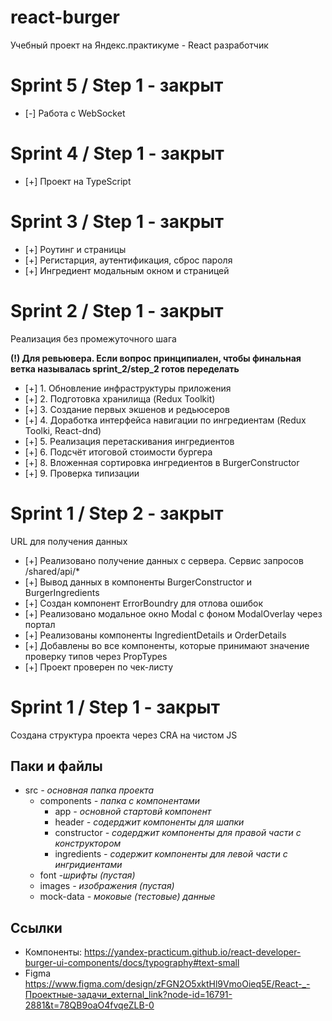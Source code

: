 # react-burger

Учебный проект на Яндекс.практикуме - React разработчик

# Sprint 5 / Step 1 - закрыт

- [-] Работа с WebSocket

# Sprint 4 / Step 1 - закрыт

- [+] Проект на TypeScript

# Sprint 3 / Step 1 - закрыт

- [+] Роутинг и страницы
- [+] Регистарция, аутентификация, сброс пароля
- [+] Ингредиент модальным окном и страницей

# Sprint 2 / Step 1 - закрыт

Реализация без промежуточного шага

**(!) Для ревьювера. Если вопрос принципиален, чтобы финальная ветка называлась sprint_2/step_2 готов переделать**

- [+] 1. Обновление инфраструктуры приложения
- [+] 2. Подготовка хранилища (Redux Toolkit)
- [+] 3. Создание первых экшенов и редьюсеров
- [+] 4. Доработка интерфейса навигации по ингредиентам (Redux Toolki, React-dnd)
- [+] 5. Реализация перетаскивания ингредиентов
- [+] 6. Подсчёт итоговой стоимости бургера
- [+] 8. Вложенная сортировка ингредиентов в BurgerConstructor
- [+] 9. Проверка типизации

# Sprint 1 / Step 2 - закрыт

URL для получения данных

- [+] Реализовано получение данных с сервера. Сервис запросов /shared/api/*
- [+] Вывод данных в компоненты BurgerConstructor и BurgerIngredients
- [+] Создан компонент ErrorBoundry для отлова ошибок
- [+] Реализовано модальное окно Modal с фоном ModalOverlay через портал
- [+] Реализованы компоненты IngredientDetails и OrderDetails
- [+] Добавлены во все компоненты, которые принимают значение проверку типов через PropTypes
- [+] Проект проверен по чек-листу


# Sprint 1 / Step 1 - закрыт

Создана структура проекта через CRA на чистом JS

## Паки и файлы

- src *- основная папка проекта*
    - components *- папка с компонентами*
        - app *- основной стартовй компонент*
        - header *- содерджит компоненты для шапки*
        - constructor *- содерджит компоненты для правой части с конструктором*
        - ingredients *- содержит компоненты для левой части с ингридиентами*
    - font *-шрифты (пустая)*
    - images *- изображения (пустая)*
    - mock-data *- моковые (тестовые) данные*

## Ссылки

- Компоненты:
    https://yandex-practicum.github.io/react-developer-burger-ui-components/docs/typography#text-small
- Figma
    https://www.figma.com/design/zFGN2O5xktHl9VmoOieq5E/React-_-Проектные-задачи_external_link?node-id=16791-2881&t=78QB9oaO4fvqeZLB-0